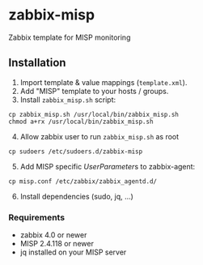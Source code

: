 # zabbix-misp

Zabbix template for MISP monitoring

## Installation
1. Import template & value mappings (`template.xml`).
2. Add "MISP" template to your hosts / groups.
2. Install `zabbix_misp.sh` script:
```
cp zabbix_misp.sh /usr/local/bin/zabbix_misp.sh
chmod a+rx /usr/local/bin/zabbix_misp.sh
```
4. Allow zabbix user to run `zabbix_misp.sh` as root
```
cp sudoers /etc/sudoers.d/zabbix-misp
```
5. Add MISP specific *UserParameter*s to zabbix-agent:
```
cp misp.conf /etc/zabbix/zabbix_agentd.d/
```
6. Install dependencies (sudo, jq, ...)

### Requirements
 - zabbix 4.0 or newer
 - MISP 2.4.118 or newer
 - jq installed on your MISP server
